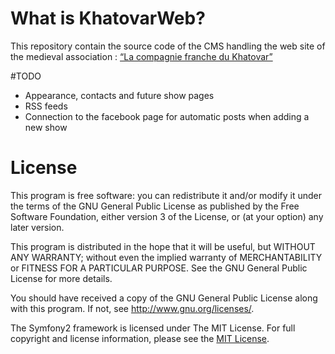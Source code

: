 # What is KhatovarWeb?

This repository contain the source code of the CMS handling the web site of the medieval association : [“La compagnie franche du Khatovar”](http://www.compagniefranchedukhatovar.fr/)

#TODO

* Appearance, contacts and future show pages
* RSS feeds
* Connection to the facebook page for automatic posts when adding a new show

# License

This program is free software: you can redistribute it and/or modify it under the terms of the GNU General Public License as published by the Free Software Foundation, either version 3 of the License, or (at your option) any later version.

This program is distributed in the hope that it will be useful, but WITHOUT ANY WARRANTY; without even the implied warranty of MERCHANTABILITY or FITNESS FOR A PARTICULAR PURPOSE.  See the GNU General Public License for more details.

You should have received a copy of the GNU General Public License along with this program.  If not, see <http://www.gnu.org/licenses/>.

The Symfony2 framework is licensed under The MIT License. For full copyright and license information, please see the [MIT License](http://www.opensource.org/licenses/mit-license.php).
